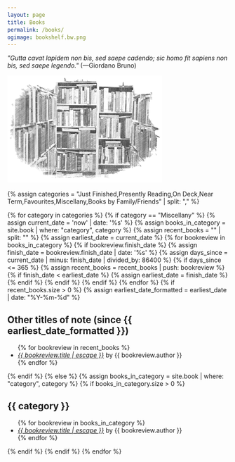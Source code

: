 ```yaml
---
layout: page
title: Books
permalink: /books/
ogimage: bookshelf.bw.png
---
```

<p><i>"Gutta cavat lapidem non bis, sed saepe cadendo; sic homo fit sapiens non bis, sed saepe legendo."</i> (—Giordano Bruno)</p>

<p><img src="/assets/og/bookshelf.bw.png" alt="bookshelf" width="70%" height="70%"></p>

{% assign categories = "Just Finished,Presently Reading,On Deck,Near Term,Favourites,Miscellany,Books by Family/Friends" | split: "," %}

{% for category in categories %}
  {% if category == "Miscellany" %}
    {% assign current_date = 'now' | date: '%s' %}
    {% assign books_in_category = site.book | where: "category", category %}
    {% assign recent_books = "" | split: "" %}
    {% assign earliest_date = current_date %}
    {% for bookreview in books_in_category %}
      {% if bookreview.finish_date %}
        {% assign finish_date = bookreview.finish_date | date: '%s' %}
        {% assign days_since = current_date | minus: finish_date | divided_by: 86400 %}
        {% if days_since <= 365 %}
          {% assign recent_books = recent_books | push: bookreview %}
          {% if finish_date < earliest_date %}
            {% assign earliest_date = finish_date %}
          {% endif %}
        {% endif %}
      {% endif %}
    {% endfor %}
    {% if recent_books.size > 0 %}
      {% assign earliest_date_formatted = earliest_date | date: "%Y-%m-%d" %}
<h2>Other titles of note (since {{ earliest_date_formatted }})</h2>
<ul class="more-space">
      {% for bookreview in recent_books %}
  <li><i><a class="bookreview-link" href="{{ bookreview.url | relative_url }}">{{ bookreview.title | escape }}</a></i> by {{ bookreview.author }}</li>
      {% endfor %}
</ul>
    {% endif %}
  {% else %}
    {% assign books_in_category = site.book | where: "category", category %}
    {% if books_in_category.size > 0 %}
<h2>{{ category }}</h2>
<ul class="more-space">
      {% for bookreview in books_in_category %}
  <li><i><a class="bookreview-link" href="{{ bookreview.url | relative_url }}">{{ bookreview.title | escape }}</a></i> by {{ bookreview.author }}</li>
      {% endfor %}
</ul>
    {% endif %}
  {% endif %}
{% endfor %}